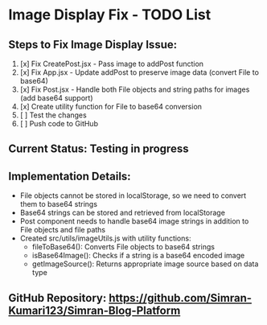 # Image Display Fix - TODO List

## Steps to Fix Image Display Issue:

1. [x] Fix CreatePost.jsx - Pass image to addPost function
2. [x] Fix App.jsx - Update addPost to preserve image data (convert File to base64)
3. [x] Fix Post.jsx - Handle both File objects and string paths for images (add base64 support)
4. [x] Create utility function for File to base64 conversion
5. [ ] Test the changes
6. [ ] Push code to GitHub

## Current Status: Testing in progress

## Implementation Details:
- File objects cannot be stored in localStorage, so we need to convert them to base64 strings
- Base64 strings can be stored and retrieved from localStorage
- Post component needs to handle base64 image strings in addition to File objects and file paths
- Created src/utils/imageUtils.js with utility functions:
  - fileToBase64(): Converts File objects to base64 strings
  - isBase64Image(): Checks if a string is a base64 encoded image
  - getImageSource(): Returns appropriate image source based on data type

## GitHub Repository: https://github.com/Simran-Kumari123/Simran-Blog-Platform
